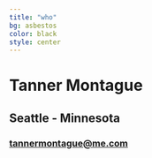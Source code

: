```yaml
---
title: "who"
bg: asbestos
color: black
style: center
---
```

# Tanner Montague

## Seattle - Minnesota

### <tannermontague@me.com>
